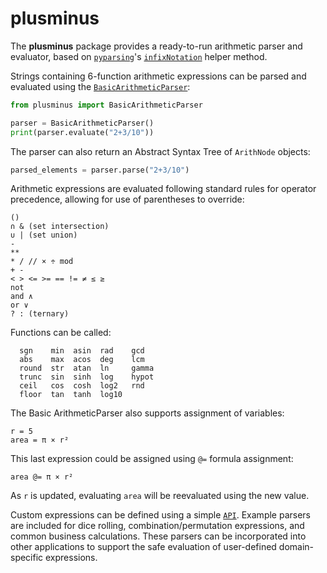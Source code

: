 # plusminus

The **plusminus** package provides a ready-to-run arithmetic parser and evaluator, based on [`pyparsing`](https://pyparsing-docs.readthedocs.io/en/latest/index.html)'s 
[`infixNotation`](https://pyparsing-docs.readthedocs.io/en/latest/pyparsing.html#pyparsing.infixNotation) helper method.

Strings containing 6-function arithmetic expressions can be parsed and evaluated using the [`BasicArithmeticParser`](https://github.com/pyparsing/plusminus/blob/master/doc/arithmetic_parser.md#the-core-basicarithmeticparser):

```python
from plusminus import BasicArithmeticParser

parser = BasicArithmeticParser()
print(parser.evaluate("2+3/10"))
```

The parser can also return an Abstract Syntax Tree of `ArithNode` objects:

```python
parsed_elements = parser.parse("2+3/10")
```

Arithmetic expressions are evaluated following standard rules for operator precedence, allowing for use of parentheses to override:

    ()
    ∩ & (set intersection)
    ∪ | (set union)
    -
    **
    * / // × ÷ mod
    + -
    < > <= >= == != ≠ ≤ ≥
    not
    and ∧
    or ∨
    ? : (ternary)

Functions can be called:

      sgn    min  asin  rad    gcd
      abs    max  acos  deg    lcm
      round  str  atan  ln     gamma
      trunc  sin  sinh  log    hypot
      ceil   cos  cosh  log2   rnd
      floor  tan  tanh  log10


The Basic ArithmeticParser also supports assignment of variables:

    r = 5
    area = π × r²


This last expression could be assigned using  `@=` formula assignment:

    area @= π × r²


As `r` is updated, evaluating `area` will be reevaluated using the new value.


Custom expressions can be defined using a simple [`API`](https://github.com/pyparsing/plusminus/blob/master/doc/developer_api.md). Example parsers
are included for dice rolling, combination/permutation expressions, and 
common business calculations. These parsers can be incorporated into
other applications to support the safe evaluation of user-defined 
domain-specific expressions.
